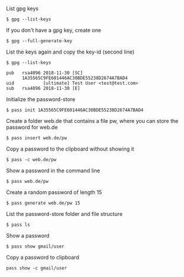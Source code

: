 List gpg keys

```
$ gpg --list-keys
```

If you don't have a gpg key, create one
```
$ gpg --full-generate-key
```

List the keys again and copy the key-id (second line)
```
$ gpg --list-keys
```
```
pub   rsa4096 2018-11-30 [SC]
      1A35565C9FE601446AC30BDE55238D2674A7BAD4
uid           [ultimate] Test User <test@test.com>
sub   rsa4096 2018-11-30 [E]
```

Initialize the password-store
```
$ pass init 1A35565C9FE601446AC30BDE55238D2674A7BAD4
```

Create a folder web.de that contains a file pw, where you can store the password for web.de
```
$ pass insert web.de/pw
```
Copy a password to the clipboard without showing it

```
$ pass -c web.de/pw
```

Show a password in the command line
```
$ pass web.de/pw
```

Create a random password of length 15
```
$ pass generate web.de/pw 15
```

List the password-store folder and file structure

```
$ pass ls
```

Show a password
```
$ pass show gmail/user
```
Copy a password to clipboard

```
pass show -c gmail/user
```
